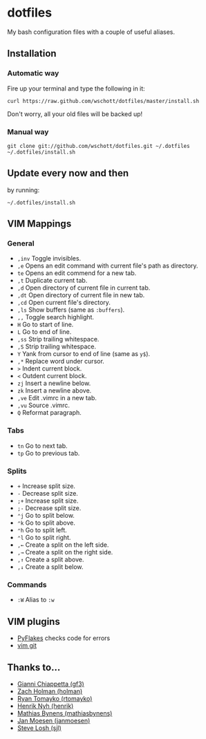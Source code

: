 # dotfiles

My bash configuration files with a couple of useful aliases.


## Installation

### Automatic way

Fire up your terminal and type the following in it:

	curl https://raw.github.com/wschott/dotfiles/master/install.sh

Don't worry, all your old files will be backed up!

### Manual way

	git clone git://github.com/wschott/dotfiles.git ~/.dotfiles
	~/.dotfiles/install.sh


## Update every now and then

by running:

	~/.dotfiles/install.sh


## VIM Mappings

### General

- `,inv` Toggle invisibles.
- `,e` Opens an edit command with current file's path as directory.
- `te` Opens an edit commend for a new tab.
- `,t` Duplicate current tab.
- `,d` Open directory of current file in current tab.
- `,dt` Open directory of current file in new tab.
- `,cd` Open current file's directory.
- `,ls` Show buffers (same as `:buffers`).
- `,,` Toggle search highlight.
- `H` Go to start of line.
- `L` Go to end of line.
- `,ss` Strip trailing whitespace.
- `,S` Strip trailing whitespace.
- `Y` Yank from cursor to end of line (same as `y$`).
- `,*` Replace word under cursor.
- `>` Indent current block.
- `<` Outdent current block.
- `zj` Insert a newline below.
- `zk` Insert a newline above.
- `,ve` Edit .vimrc in a new tab.
- `,vu` Source .vimrc.
- `Q` Reformat paragraph.

### Tabs

- `tn` Go to next tab.
- `tp` Go to previous tab.

### Splits

- `+` Increase split size.
- `-` Decrease split size.
- `;+` Increase split size.
- `;-` Decrease split size.
- `⌃j` Go to split below.
- `⌃k` Go to split above.
- `⌃h` Go to split left.
- `⌃l` Go to split right.
- `,←` Create a split on the left side.
- `,→` Create a split on the right side.
- `,↑` Create a split above.
- `,↓` Create a split below.

### Commands

- `:W` Alias to `:w`


## VIM plugins

- [PyFlakes](https://github.com/kevinw/pyflakes-vim) checks code for errors
- [vim git](https://github.com/tpope/vim-git)


## Thanks to...

- [Gianni Chiappetta (gf3)](https://github.com/gf3/dotfiles)
- [Zach Holman (holman)](https://github.com/holman/dotfiles)
- [Ryan Tomayko (rtomayko)](https://github.com/rtomayko/dotfiles)
- [Henrik Nyh (henrik)](https://github.com/henrik/dotfiles)
- [Mathias Bynens (mathiasbynens)](https://github.com/mathiasbynens/dotfiles)
- [Jan Moesen (janmoesen)](https://github.com/janmoesen/tilde)
- [Steve Losh (sjl)](https://bitbucket.org/sjl/dotfiles)
